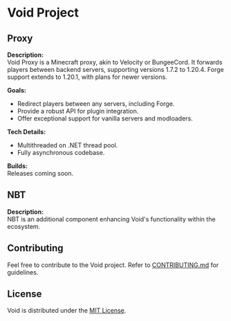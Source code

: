 # Void Project

## Proxy

**Description:**  
Void Proxy is a Minecraft proxy, akin to Velocity or BungeeCord. It forwards players between backend servers, supporting versions 1.7.2 to 1.20.4. Forge support extends to 1.20.1, with plans for newer versions.

**Goals:**  
- Redirect players between any servers, including Forge.
- Provide a robust API for plugin integration.
- Offer exceptional support for vanilla servers and modloaders.

**Tech Details:**  
- Multithreaded on .NET thread pool.
- Fully asynchronous codebase.

**Builds:**  
Releases coming soon.

## NBT

**Description:**  
NBT is an additional component enhancing Void's functionality within the ecosystem.

## Contributing

Feel free to contribute to the Void project. Refer to [CONTRIBUTING.md](CONTRIBUTING.md) for guidelines.

## License

Void is distributed under the [MIT License](LICENSE).
